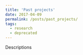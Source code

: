```yaml
---
title: 'Past projects'
date: 2017-04-09
permalink: /posts/past_projects/  
tags:
  - research
  - deprecated
---
```


Descriptions